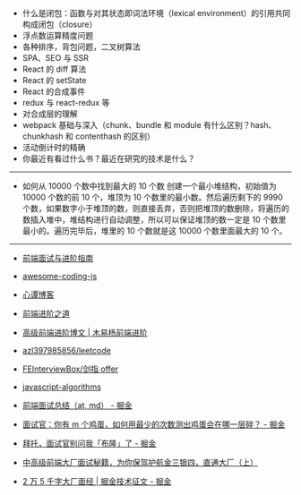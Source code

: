 - 什么是闭包：函数与对其状态即词法环境（lexical environment）的引用共同构成闭包（closure）
- 浮点数运算精度问题
- 各种排序，背包问题，二叉树算法
- SPA、SEO 与 SSR
- React 的 diff 算法
- React 的 setState
- React 的合成事件
- redux 与 react-redux 等
- 对合成层的理解
- webpack 基础与深入（chunk、bundle 和 module 有什么区别？hash、chunkhash 和 contenthash 的区别）
- 活动倒计时的精确
- 你最近有看过什么书？最近在研究的技术是什么？

---

- 如何从 10000 个数中找到最大的 10 个数
  创建一个最小堆结构，初始值为 10000 个数的前 10 个，堆顶为 10 个数里的最小数。然后遍历剩下的 9990 个数，如果数字小于堆顶的数，则直接丢弃，否则把堆顶的数删除，将遍历的数插入堆中，堆结构进行自动调整，所以可以保证堆顶的数一定是 10 个数里最小的。遍历完毕后，堆里的 10 个数就是这 10000 个数里面最大的 10 个。

---

* [前端面试与进阶指南](https://www.cxymsg.com/)
* [awesome-coding-js](http://www.conardli.top/docs/)
* [心谭博客](https://xin-tan.com/)
* [前端进阶之道](https://yuchengkai.cn/home/)
* [高级前端进阶博文 | 木易杨前端进阶](https://muyiy.cn/blog/)

* [azl397985856/leetcode](https://github.com/azl397985856/leetcode)
* [FEInterviewBox/剑指 offer](https://github.com/14glwu/FEInterviewBox/tree/master/%E5%89%91%E6%8C%87offer)
* [javascript-algorithms](https://github.com/trekhleb/javascript-algorithms/blob/master/README.zh-CN.md)

* [前端面试总结（at, md） - 掘金](https://juejin.im/post/5a3134bf6fb9a0452405d507)
* [面试官：你有 m 个鸡蛋，如何用最少的次数测出鸡蛋会在哪一层碎？ - 掘金](https://juejin.im/post/5d9ede57518825358b221349)
* [拜托，面试官别问我「布隆」了 - 掘金](https://juejin.im/post/5c959ff8e51d45509e2ccf84)
* [中高级前端大厂面试秘籍，为你保驾护航金三银四，直通大厂（上）](https://juejin.im/post/5c64d15d6fb9a049d37f9c20)
* [2 万 5 千字大厂面经 | 掘金技术征文 - 掘金](https://juejin.im/post/5ba34e54e51d450e5162789b)
